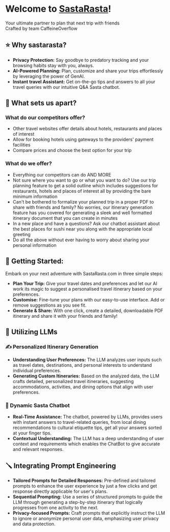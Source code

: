 # Welcome to [SastaRasta](sastarasta.pages.dev)! 
Your ultimate partner to plan that next trip with friends  
Crafted by team CaffeineOverflow

## :star: Why sastarasta?
- **Privacy Protection:** Say goodbye to predatory tracking and your browsing habits stay with you, always.
- **AI-Powered Planning:** Plan, customize and share your trips effortlessly by leveraging the power of GenAI.
- **Instant travel Assistant:** Get on-the-go tips and answers to all your travel queries with our intuitive Q&A Sasta chatbot.

## :hammer: What sets us apart?

### What do our competitors offer?
- Other travel websites offer details about hotels, restaurants and places of interest
- Allow for booking hotels using gateways to the providers' payment facilities
- Compare prices and choose the best option for your trip

### What do we offer?
- Everything our competitors can do AND MORE
- Not sure where you want to go or what you want to do? Use our trip planning feature to get a solid outline which includes suggestions for restaurants, hotels and places of interest all by providing the bare minimum information
- Can't be bothered to formalize your planned trip in a proper PDF to share with friends and family? No worries, our itinerary generation feature has you covered for generating a sleek and well formatted itinerary document that you can create in minutes
- In a new place and have a questions? Ask our chatbot assistant about the best places for sushi near you along with the appropriate local greeting
- Do all the above without ever having to worry about sharing your personal information

## 🚀 Getting Started:

Embark on your next adventure with SastaRasta.com in three simple steps: 

- **Plan Your Trip:** Give your travel dates and preferences and let our AI work its magic to suggest a personalised travel itinerary based on your preferences.
- **Customise:** Fine-tune your plans with our easy-to-use interface. Add or remove suggestions as you see fit. 
- **Generate & Share:** With one click, create a detailed, downloadable PDF itinerary and share it with your friends and family!


## 🧠 Utilizing LLMs

### ✍️ Personalized Itinerary Generation
- **Understanding User Preferences:** The LLM analyzes user inputs such as travel dates, destinations, and personal interests to understand individual preferences.
- **Generating Custom Itineraries:** Based on the analyzed data, the LLM crafts detailed, personalized travel itineraries, suggesting accommodations, activities, and dining options that align with user preferences.

### 🤑 Dynamic Sasta Chatbot
- **Real-Time Assistance:** The chatbot, powered by LLMs, provides users with instant answers to travel-related queries, from local dining recommendations to cultural etiquette tips, get all your answers sorted at your finger tips.
- **Contextual Understanding:** The LLM has a deep understanding of user context and requirements which enables the ChatBot to give accurate and relevant responses.


## 🪛 Integrating Prompt Engineering

- **Tailored Prompts for Detailed Responses:** Pre-defined and tailored prompts to enhance the user experience by just a few clicks and get response directly applicable for user's plans.
- **Sequential Prompting:** Use a series of structured prompts to guide the LLM through generating a step-by-step itinerary that logically progresses from one activity to the next.
- **Privacy-focused Prompts:** Craft prompts that explicitly instruct the LLM to ignore or anonymize personal user data, emphasizing user privacy and data protection.
